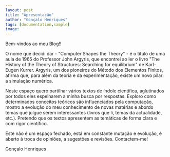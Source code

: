 ```yaml
---
layout: post
title: "Apresentação"
author: "Gonçalo Henriques"
tags: [documentation,sample]
image:
---
```


Bem-vindos ao meu Blog!!

O nome que decidi dar - "Computer Shapes the Theory" - é o título de uma aula de
1965 do Professor John Argyris, que encontrei ao ler o livro "The History of the
Theory of Structures: Searching for equilibrium" de Karl-Eugen Kurrer. Argyris,
um dos pioneiros do Método dos Elementos Finitos, afirma que, para
além da teoria e da experimentação, existe um novo pilar: a simulação numérica.

Neste espaço quero partilhar vários textos de índole científica, aglutinados por
todos eles espelharem a minha busca por respostas. Exploro como determinados
conceitos teóricos são influenciados pela computação, mostro a evolução do meu conhecimento
de novas matérias e abordo temas que julgue serem interessantes
(livros que li, temas da actualidade, etc.). Pretendo que os textos apresentem 
as temáticas de forma clara e com rigor científico.

Este não é um espaço fechado, está em constante mutação e evolução, é aberto à
troca de opiniões, a sugestões e revisões. Contactem-me!

Gonçalo Henriques

<!--
Local Variables:
markdown-enable-math: t
ispell-local-dictionary: "pt_PT-preao"
End:
-->
